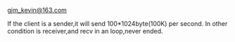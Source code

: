 
gjm_kevin@163.com


If the client is a sender,it will send 100*1024byte(100K) per second.
In other condition is receiver,and recv in an loop,never ended.

